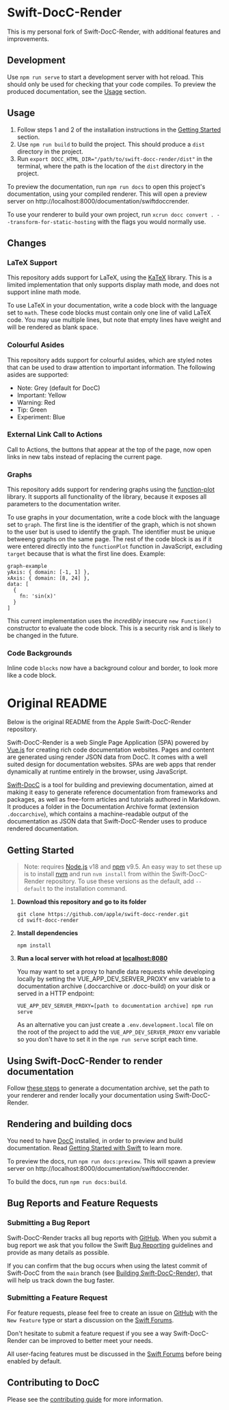# Swift-DocC-Render

This is my personal fork of Swift-DocC-Render, with additional features and improvements.

## Development

Use `npm run serve` to start a development server with hot reload. This should only be used for checking that
your code compiles. To preview the produced documentation, see the [Usage](#usage) section.

## Usage

1. Follow steps 1 and 2 of the installation instructions in the [Getting Started](#getting-started) section.
2. Use `npm run build` to build the project. This should produce a `dist` directory in the project.
3. Run `export DOCC_HTML_DIR="/path/to/swift-docc-render/dist"` in the terminal, where the path is the location 
of the `dist` directory in the project.

To preview the documentation, run `npm run docs` to open this project's documentation, using your compiled
renderer. This will open a preview server on http://localhost:8000/documentation/swiftdoccrender.

To use your renderer to build your own project, run `xcrun docc convert . --transform-for-static-hosting` 
with the flags you would normally use.

## Changes

### LaTeX Support

This repository adds support for LaTeX, using the [KaTeX](https://katex.org/) library. This is
a limited implementation that only supports display math mode, and does not support inline math mode.

To use LaTeX in your documentation, write a code block with the language set to `math`. These code
blocks must contain only one line of valid LaTeX code. You may use multiple lines, but note that empty
lines have weight and will be rendered as blank space.

### Colourful Asides

This repository adds support for colourful asides, which are styled notes that can be used to draw
attention to important information. The following asides are supported:
- Note: Grey (default for DocC)
- Important: Yellow
- Warning: Red
- Tip: Green
- Experiment: Blue

### External Link Call to Actions
Call to Actions, the buttons that appear at the top of the page, now open links in new tabs instead of
replacing the current page.

### Graphs

This repository adds support for rendering graphs using the [function-plot](https://mauriciopoppe.github.io/function-plot/) 
library. It supports all functionality of the library, because it exposes all parameters to the documentation
writer.

To use graphs in your documentation, write a code block with the language set to `graph`. The first line 
is the identifier of the graph, which is not shown to the user but is used to identify the graph. The
identifier must be unique betweeng graphs on the same page. The rest of the code block is as if it were
entered directly into the `functionPlot` function in JavaScript, excluding `target` because that is what 
the first line does. Example:

```
graph-example
yAxis: { domain: [-1, 1] },
xAxis: { domain: [8, 24] },
data: [
  {
    fn: 'sin(x)'
  }
]
```

This current implementation uses the _incredibly_ insecure `new Function()` constructor to evaluate the
code block. This is a security risk and is likely to be changed in the future.

### Code Backgrounds

Inline code `blocks` now have a background colour and border, to look more like a code block.

# Original README

Below is the original README from the Apple Swift-DocC-Render repository.

Swift-DocC-Render is a web Single Page Application (SPA) powered by [Vue.js](https://vuejs.org/) for creating rich code documentation websites. Pages and content are generated using render JSON data from DocC. It comes with a well suited design for documentation websites.
SPAs are web apps that render dynamically at runtime entirely in the browser, using JavaScript.

[Swift-DocC](https://github.com/apple/swift-docc) is a tool for building and previewing documentation, aimed at making it easy to generate reference documentation from frameworks and packages, as well as free-form articles and tutorials authored in Markdown. It produces a folder in the Documentation Archive format (extension `.doccarchive`), which contains a machine-readable output of the documentation as JSON data that Swift-DocC-Render uses to produce rendered documentation.

## Getting Started

> Note: requires [Node.js](https://nodejs.org/en/download/) v18
> and [npm](https://www.npmjs.com/package/npm) v9.5. An easy way to set these up is to install
> [nvm](https://github.com/nvm-sh/nvm) and run `nvm install` from within the Swift-DocC-Render
> repository. To use these versions as the default, add `--default` to the installation command.

1. **Download this repository and go to its folder**

    ```shell
    git clone https://github.com/apple/swift-docc-render.git
    cd swift-docc-render
    ```

2. **Install dependencies**

    ```shell
    npm install
    ```

3. **Run a local server with hot reload at [localhost:8080](http://localhost:8080/)**

    You may want to set a proxy to handle data requests while developing locally by setting the VUE_APP_DEV_SERVER_PROXY env variable to a documentation archive (.doccarchive or .docc-build) on your disk or served in a HTTP endpoint:

    ```shell
    VUE_APP_DEV_SERVER_PROXY=[path to documentation archive] npm run serve
    ```

    As an alternative you can just create a `.env.development.local` file on the root of the project to add the `VUE_APP_DEV_SERVER_PROXY` env variable so you don't have to set it in the `npm run serve` script each time.

## Using Swift-DocC-Render to render documentation

Follow [these steps](https://github.com/apple/swift-docc#using-docc-to-build-and-preview-documentation) to generate a documentation archive, set the path to your renderer and render locally your documentation using Swift-DocC-Render.

## Rendering and building docs

You need to have [DocC](https://swift.org/documentation/docc) installed, in order to preview and build documentation. Read [Getting Started with Swift](https://www.swift.org/getting-started/) to learn more.

To preview the docs, run `npm run docs:preview`. This will spawn a preview server on http://localhost:8000/documentation/swiftdoccrender.

To build the docs, run `npm run docs:build`.

## Bug Reports and Feature Requests

### Submitting a Bug Report

Swift-DocC-Render tracks all bug reports with [GitHub](https://github.com/apple/swift-docc-render/issues).
When you submit a bug report we ask that you follow the
Swift [Bug Reporting](https://swift.org/contributing/#reporting-bugs) guidelines
and provide as many details as possible.

If you can confirm that the bug occurs when using the latest commit of Swift-DocC
from the `main` branch (see [Building Swift-DocC-Render](/CONTRIBUTING.md#build-and-run-swift-docc-render)),
that will help us track down the bug faster.

### Submitting a Feature Request

For feature requests, please feel free to create an issue
on [GitHub](https://github.com/apple/swift-docc-render/issues/new?assignees=&labels=New+Feature&projects=&template=FEATURE_REQUEST.yml) with the `New Feature` type
or start a discussion on the [Swift Forums](https://forums.swift.org/c/development/swift-docc).

Don't hesitate to submit a feature request if you see a way
Swift-DocC-Render can be improved to better meet your needs.

All user-facing features must be discussed
in the [Swift Forums](https://forums.swift.org/c/development/swift-docc)
before being enabled by default.

## Contributing to DocC

Please see the [contributing guide](/CONTRIBUTING.md) for more information.

<!-- Copyright (c) 2021 Apple Inc and the Swift Project authors. All Rights Reserved. -->
